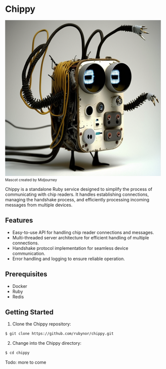 # Chippy
![Chippy mascot](chippy.png)
<small>Mascot created by Midjourney</small>

Chippy is a standalone Ruby service designed to simplify the process of communicating with chip readers. It handles establishing connections, managing the handshake process, and efficiently processing incoming messages from multiple devices.

## Features

- Easy-to-use API for handling chip reader connections and messages.
- Multi-threaded server architecture for efficient handling of multiple connections.
- Handshake protocol implementation for seamless device communication.
- Error handling and logging to ensure reliable operation.

## Prerequisites

- Docker
- Ruby
- Redis

## Getting Started

1. Clone the Chippy repository:

```bash
$ git clone https://github.com/rubynor/chippy.git
```

2. Change into the Chippy directory:

```bash
$ cd chippy
```
Todo: more to come